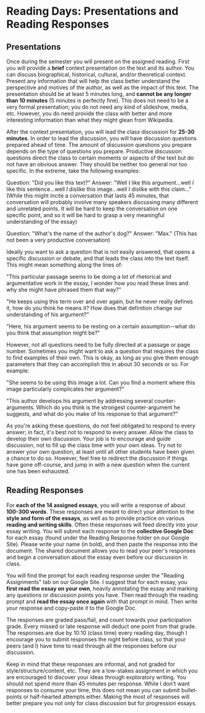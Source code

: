 # Reading Days: Presentations and Reading Responses

## Presentations

Once during the semester you will present on the assigned reading. First you will provide a **brief** context presentation on the text and its author. You can discuss biographical, historical, cultural, and/or theoretical context. Present any information that will help the class better understand the perspective and motives of the author, as well as the impact of this text. The presentation should be at least 5 minutes long, and **cannot be any longer than 10 minutes** (5 minutes is perfectly fine). This does not need to be a very formal presentation; you do not need any kind of slideshow, media, etc. However, you do need provide the class with better and more interesting information than what they might glean from Wikipedia.

After the context presentation, you will lead the class discussion for **25-30 minutes**. In order to lead the discussion, you will have discussion questions prepared ahead of time. The amount of discussion questions you prepare depends on the type of questions you prepare. Productive discussion questions direct the class to certain moments or aspects of the text but do not have an obvious answer. They should be neither too general nor too specific. In the extreme, take the following examples:

Question: "Did you like this text?" Answer: "Well *I* like this argument...well *I* like this sentence...well *I* dislike this image...well *I* dislike with this claim..." (While this might incite a conversation that lasts 45 minutes, that conversation will probably involve many speakers discussing many different and unrelated points. It will be hard to keep the conversation on one specific point, and so it will be hard to grasp a very meaningful understanding of the essay)

Question: "What's the name of the author's dog?" Answer: "Max." (This has not been a very productive conversation)

Ideally you want to ask a question that is not easily answered, that opens a specific discussion or debate, and that leads the class into the text itself. This might mean something along the lines of:

"This particular passage seems to be doing a lot of rhetorical and argumentative work in the essay, I wonder how you read these lines and why she might have phrased them that way?"

"He keeps using this term over and over again, but he never really defines it, how do you think he means it? How does that definition change our understanding of his argument?"

"Here, his argument seems to be resting on a certain assumption--what do you think that assumption might be?"

However, not all questions need to be fully directed at a passage or page number. Sometimes you might want to ask a question that requires the class to find examples of their own. This is okay, as long as you give them enough parameters that they can accomplish this in about 30 seconds or so. For example:

"She seems to be using this image a lot. Can you find a moment where this image particularly complicates her argument?"

"This author develops his argument by addressing several counter-arguments. Which do you think is the strongest counter-argument he suggests, and what do you make of his response to that argument?"

As you're asking these questions, do not feel obligated to respond to every answer; in fact, it's best not to respond to every answer. Allow the class to develop their own discussion. Your job is to encourage and guide discussion, not to fill up the class time with your own ideas. Try not to answer your own question, at least until all other students have been given a chance to do so. However, feel free to redirect the discussion if things have gone off-course, and jump in with a new question when the current one has been exhausted.

## Reading Responses

For **each of the 14 assigned essays**, you will write a response of about **100-300 words**. These responses are meant to direct your attention to the **style and form of the essays**, as well as to provide practice on various **reading and writing skills**. Often these responses will feed directly into your essay writing. You will submit each response to the **collective Google Doc** for each essay (found under the Reading Response folder on our Google Site). Please write your name (in bold), and then paste the response into the document. The shared document allows you to read your peer's responses and begin a conversation about the essay even before our discussion in class.

You will find the prompt for each reading response under the "Reading Assignments" tab on our Google Site. I suggest that for each essay, you **first read the essay on your own**, heavily annotating the essay and marking any questions or discussion points you have. Then read through the reading prompt and **read the essay once again** with that prompt in mind. Then write your response and copy-paste it to the Google Doc.  

The responses are graded pass/fail, and count towards your participation grade. Every missed or late response will deduct one point from that grade. The responses are due by 10:10 (class time) every reading day, though I encourage you to submit responses the night before class, so that your peers (and I) have time to read through all the responses before our discussion.

Keep in mind that these responses are informal, and not graded for style/structure/content, etc. They are a low-stakes assignment in which you are encouraged to discover your ideas through exploratory writing. You should not spend more than 45 minutes per response. While I don't want responses to consume your time, this does not mean you can submit bullet-points or half-hearted attempts either. Making the most of responses will  better prepare you not only for class discussion but for progression essays.
